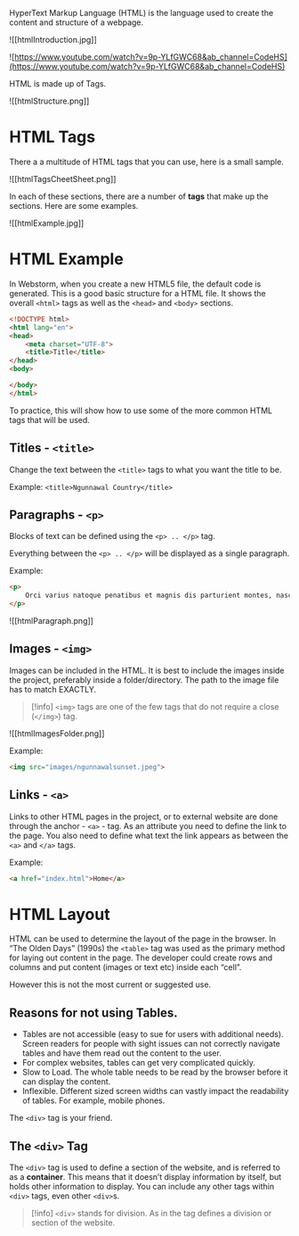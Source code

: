 HyperText Markup Language (HTML) is the language used to create the content and structure of a webpage.

![[htmlIntroduction.jpg]]

![https://www.youtube.com/watch?v=9p-YLfGWC68&ab_channel=CodeHS](https://www.youtube.com/watch?v=9p-YLfGWC68&ab_channel=CodeHS)

HTML is made up of Tags.

![[htmlStructure.png]]

# **HTML Tags**

There a a multitude of HTML tags that you can use, here is a small sample.

![[htmlTagsCheetSheet.png]]

In each of these sections, there are a number of **tags** that make up the sections. Here are some examples.

![[htmlExample.jpg]]

# HTML Example

In Webstorm, when you create a new HTML5 file, the default code is generated. This is a good basic structure for a HTML file. It shows the overall `<html>` tags as well as the `<head>` and `<body>` sections.

```html
<!DOCTYPE html>
<html lang="en">
<head>
    <meta charset="UTF-8">
    <title>Title</title>
</head>
<body>

</body>
</html>
```

To practice, this will show how to use some of the more common HTML tags that will be used.

## Titles - `<title>`

Change the text between the `<title>` tags to what you want the title to be.

Example: `<title>Ngunnawal Country</title>`

## Paragraphs - `<p>`

Blocks of text can be defined using the `<p> .. </p>` tag.

Everything between the `<p> .. </p>` will be displayed as a single paragraph.

Example:

```html
<p>
    Orci varius natoque penatibus et magnis dis parturient montes, nascetur ridiculus mus. Phasellus dolor lorem, lacinia vitae maximus aliquet, tristique at dui. Phasellus quis blandit sapien, eu pellentesque lorem. Donec ac augue in massa ullamcorper faucibus vel ac leo. Morbi vitae eros justo. Etiam ultrices malesuada commodo. Etiam porta fermentum neque vel molestie. Donec pharetra, arcu quis bibendum vestibulum, est velit sollicitudin urna, eu commodo metus risus vitae massa. Duis eros magna, pharetra et diam maximus, commodo pretium dolor. Nam vehicula ultrices lorem non ultricies. Vestibulum magna sapien, volutpat ac magna accumsan, aliquet finibus metus.
</p>
```

![[htmlParagraph.png]]

## Images - `<img>`

Images can be included in the HTML. It is best to include the images inside the project, preferably inside a folder/directory. The path to the image file has to match EXACTLY.

> [!info] `<img>` tags are one of the few tags that do not require a close (`</img>`) tag.


![[htmlImagesFolder.png]]

Example:

```html
<img src="images/ngunnawalsunset.jpeg">
```

## Links - `<a>`

Links to other HTML pages in the project, or to external website are done through the anchor - `<a>` - tag. As an attribute you need to define the link to the page. You also need to define what text the link appears as between the `<a>` and `</a>` tags.

Example:

```html
<a href="index.html">Home</a>
```

# HTML Layout

HTML can be used to determine the layout of the page in the browser. In “The Olden Days” (1990s) the `<table>` tag was used as the primary method for laying out content in the page. The developer could create rows and columns and put content (images or text etc) inside each “cell”.

However this is not the most current or suggested use.

## Reasons for not using Tables.

- Tables are not accessible (easy to sue for users with additional needs). Screen readers for people with sight issues can not correctly navigate tables and have them read out the content to the user.
- For complex websites, tables can get very complicated quickly.
- Slow to Load. The whole table needs to be read by the browser before it can display the content.
- Inflexible. Different sized screen widths can vastly impact the readability of tables. For example, mobile phones.

The `<div>` tag is your friend.

## The `<div>` Tag

The `<div>` tag is used to define a section of the website, and is referred to as a **container**. This means that it doesn’t display information by itself, but holds other information to display. You can include any other tags within `<div>` tags, even other `<div>`s.

> [!info] `<div>` stands for division. As in the tag defines a division or section of the website.

